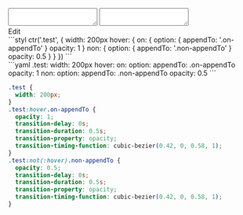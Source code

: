 <div data-size="380" class="code-cont" data-example="appendTo">
    <div class="code">
        <div class="code-wrap">
            <textarea id="stylus"></textarea>
            <textarea id="css"></textarea>
            <div class="edit-code">
                <span>Edit</span>
            </div>
        </div>
    </div>
</div>

<div data-size="380" data-examples="stylus"></div>
```styl
ctr('.test', {
  width: 200px
  hover: {
    on: {
      option: {
        appendTo: '.on-appendTo'
      }
      opacity: 1
    }
    non: {
      option: {
        appendTo: '.non-appendTo'
      }
      opacity: 0.5
    }
  }
})
```

<div data-size="380" data-examples="yaml"></div>
```yaml
.test:
  width: 200px
  hover:
    on:
      option:
        appendTo: .on-appendTo
      opacity: 1
    non:
      option:
        appendTo: .non-appendTo
      opacity: 0.5
```

```css
.test {
  width: 200px;
}
.test:hover.on-appendTo {
  opacity: 1;
  transition-delay: 0s;
  transition-duration: 0.5s;
  transition-property: opacity;
  transition-timing-function: cubic-bezier(0.42, 0, 0.58, 1);
}
.test:not(:hover).non-appendTo {
  opacity: 0.5;
  transition-delay: 0s;
  transition-duration: 0.5s;
  transition-property: opacity;
  transition-timing-function: cubic-bezier(0.42, 0, 0.58, 1);
}
```
<div class="cf"></div>
